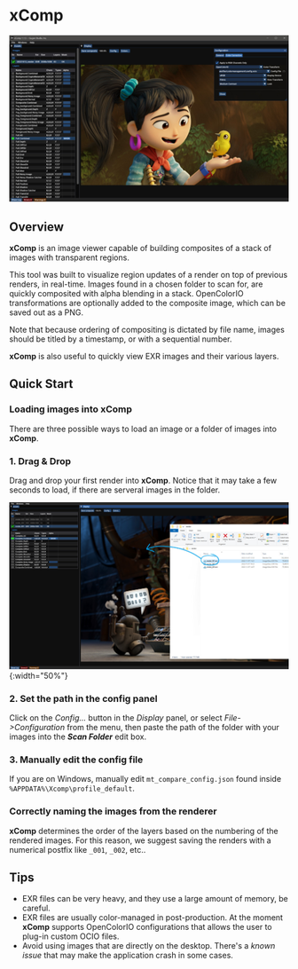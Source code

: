 # xComp

![xComp icon](xcomp_sshot_01.jpg)

## Overview

**xComp** is an image viewer capable of building composites of a stack of images with transparent regions.

This tool was built to visualize region updates of a render on top of previous renders, in real-time. Images found in a chosen folder to scan for, are quickly composited with alpha blending in a stack. OpenColorIO transformations are optionally added to the composite image, which can be saved out as a PNG.

Note that because ordering of compositing is dictated by file name, images should be titled by a timestamp, or with a sequential number.

**xComp** is also useful to quickly view EXR images and their various layers.

## Quick Start

### Loading images into xComp

There are three possible ways to load an image or a folder of images into **xComp**.

### 1. Drag & Drop

Drag and drop your first render into **xComp**.
Notice that it may take a few seconds to load, if there are serveral images in the folder.

![Drag & drop](drag_and_drop_sample.jpg){:width="50%"}

### 2. Set the path in the config panel

Click on the *Config...* button in the *Display* panel, or select *File->Configuration* from the menu, then paste the path of the folder with your images into the ***Scan Folder*** edit box.

### 3. Manually edit the config file

If you are on Windows, manually edit `mt_compare_config.json` found inside `%APPDATA%\Xcomp\profile_default`.

### Correctly naming the images from the renderer

**xComp** determines the order of the layers based on the numbering of the rendered images.
For this reason, we suggest saving the renders with a numerical postfix like `_001`, `_002`, etc..

## Tips

- EXR files can be very heavy, and they use a large amount of memory, be careful.
- EXR files are usually color-managed in post-production. At the moment **xComp** supports OpenColorIO configurations that allows the user to plug-in custom OCIO files.
- Avoid using images that are directly on the desktop. There's a _known issue_ that may make the application crash in some cases.

